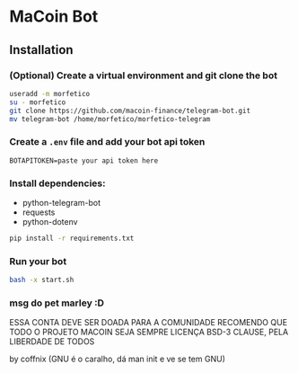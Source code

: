 # MaCoin Bot

## Installation

### (Optional) Create a virtual environment and git clone the bot

```bash
useradd -m morfetico
su - morfetico
git clone https://github.com/macoin-finance/telegram-bot.git
mv telegram-bot /home/morfetico/morfetico-telegram
```

### Create a `.env` file and add your bot api token

```
BOTAPITOKEN=paste your api token here
```
### Install dependencies:
- python-telegram-bot
- requests
- python-dotenv

```bash
pip install -r requirements.txt
```

### Run your bot

```bash
bash -x start.sh
```


### msg do pet marley :D
ESSA CONTA DEVE SER DOADA PARA A COMUNIDADE
RECOMENDO QUE TODO O PROJETO MACOIN SEJA SEMPRE LICENÇA BSD-3 CLAUSE, PELA LIBERDADE DE TODOS

by coffnix (GNU é o caralho, dá man init e ve se tem GNU)



